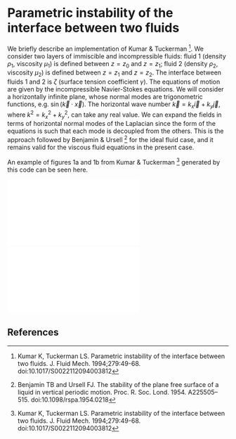 # Parametric instability of the interface between two fluids

We briefly describe an implementation of Kumar \& Tuckerman [^1]. We consider
two layers of immiscible and incompressible fluids: fluid 1 (density $\rho_1$,
viscosity $\mu_1$) is defined between $z=z_0$ and $z=z_1$; fluid 2 (density
$\rho_2$, viscosity $\mu_2$) is defined between $z=z_1$ and $z=z_2$. The
interface between fluids 1 and 2 is $\zeta$ (surface tension coefficient
$\gamma$). The equations of motion are given by the incompressible Navier-Stokes
equations. We will consider a horizontally infinite plane, whose normal modes
are trigonometric functions, e.g. $\sin (\vec{k}\cdot\vec{x} )$. The horizontal
wave number $\vec{k}=k_x\vec{i} + k_y\vec{j}$, where $k^2 = k_x^2 + k_y^2$, can
take any real value. We can expand the fields in terms of horizontal normal
modes of the Laplacian since the form of the equations is such that each mode is
decoupled from the others. This is the approach followed by Benjamin \& Ursell
[^2] for the ideal fluid case, and it remains valid for the viscous fluid
equations in the present case. 

An example of figures 1a and 1b from Kumar \& Tuckerman [^1] generated by this 
code can be seen here.

![](KT94_fig1a.pdf)
![](KT94_fig1b.pdf)

## References

[^1]: Kumar K, Tuckerman LS. Parametric instability of the interface between two
    fluids. J. Fluid Mech. 1994;279:49-68. doi:10.1017/S0022112094003812 
[^2]: Benjamin TB and Ursell FJ. The stability of the plane free surface of a
    liquid in vertical periodic motion. Proc. R. Soc. Lond. 1954. A225505–515.
    doi:10.1098/rspa.1954.0218
